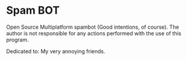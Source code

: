 # Spam BOT
Open Source Multiplatform spambot (Good intentions, of course).
The author is not responsible for any actions performed with the use of this program.

Dedicated to:
My very annoying friends.
